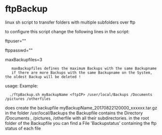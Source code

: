 # ftpBackup
linux sh script to transfer folders with multiple subfolders over ftp

to configure this script change the following lines in the script: 

ftpuser=""
      
ftppasswd=""
       
       
maxBackupfiles=3

       maxBackupfiles defines the maximum Backups with the same Backupname 
       if there are more Backups with the same Backupname on the System, the oldest Backup will be deleted !



usage: 
Example:

      ./ftpBackup.sh myBackupName <ftpIP> /user/local/Backups /Documents /pictures /otherfiles
  
does create the backupfile myBackupName_20170822120000_xxxxxx.tar.gz in the folder /usr/local/Backups
        the Backupfile contains the Directory /Documents , /pictures, /otherfile with all their subdirectories.
        in the root folder of the Backupfile you can find a File 'Backupstatus' containing the ftp status of each file
        
        
        

